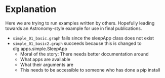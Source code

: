 # Explanation 
Here we are trying to run examples written by others. Hopefully leading towards an Astronomy-style example for use in 
final publications.

- `simple_01_basic.graph` fails since the sleepApp class does not exist
- `simple_01_basic2.graph` succeeds because this is changed to dlg.apps.simple.SleepApp
  -  Moral of the story: There needs better documentation around
    - What apps are available
    - What their arguments are
    - This needs to be accessible to someone who has done a pip install  